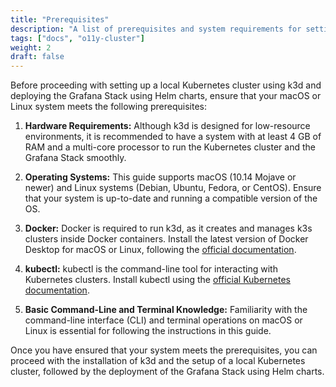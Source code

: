 ```yaml
---
title: "Prerequisites"
description: "A list of prerequisites and system requirements for setting up a local Kubernetes cluster and deploying the Grafana Stack using Helm charts."
tags: ["docs", "o11y-cluster"]
weight: 2
draft: false
---
```


Before proceeding with setting up a local Kubernetes cluster using k3d and deploying the Grafana Stack using Helm charts, ensure that your macOS or Linux system meets the following prerequisites:

1. **Hardware Requirements:** Although k3d is designed for low-resource environments, it is recommended to have a system with at least 4 GB of RAM and a multi-core processor to run the Kubernetes cluster and the Grafana Stack smoothly.

2. **Operating Systems:** This guide supports macOS (10.14 Mojave or newer) and Linux systems (Debian, Ubuntu, Fedora, or CentOS). Ensure that your system is up-to-date and running a compatible version of the OS.

3. **Docker:** Docker is required to run k3d, as it creates and manages k3s clusters inside Docker containers. Install the latest version of Docker Desktop for macOS or Linux, following the [official documentation](https://docs.docker.com/desktop/).

4. **kubectl:** kubectl is the command-line tool for interacting with Kubernetes clusters. Install kubectl using the [official Kubernetes documentation](https://kubernetes.io/docs/tasks/tools/install-kubectl/).

5. **Basic Command-Line and Terminal Knowledge:** Familiarity with the command-line interface (CLI) and terminal operations on macOS or Linux is essential for following the instructions in this guide.

Once you have ensured that your system meets the prerequisites, you can proceed with the installation of k3d and the setup of a local Kubernetes cluster, followed by the deployment of the Grafana Stack using Helm charts.
